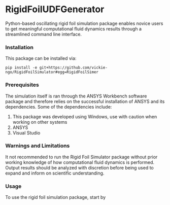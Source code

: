 # RigidFoilUDFGenerator
Python-based oscillating rigid foil simulation package enables novice users to get meaningful computational fluid dynamics results through a streamlined command line interface. 

### Installation
This package can be installed via:

    pip install -e git+https://github.com/vickie-ngo/RigidFoilSimulator#egg=RigidFoilSimer

### Prerequisites
The simulation itself is ran through the ANSYS Workbench software package and therefore relies on the successful installation of ANSYS and its dependencies. Some of the dependencies include:
  1. This package was developed using Windows, use with caution when working on other systems
  2. ANSYS 
  3. Visual Studio
  
### Warnings and Limitations
It not recommended to run the Rigid Foil Simulator package without prior working knowledge of how computational fluid dynamics is performed. Output results should be analyzed with discretion before being used to expand and inform on scientific understanding.

### Usage
To use the rigid foil simulation package, start by 
